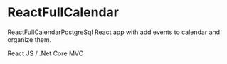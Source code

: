 # ReactFullCalendar
ReactFullCalendarPostgreSql
React app with add events to calendar and organize them.

React JS / .Net Core MVC
